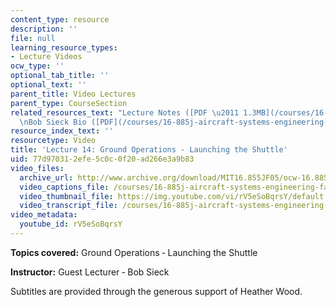 ```yaml
---
content_type: resource
description: ''
file: null
learning_resource_types:
- Lecture Videos
ocw_type: ''
optional_tab_title: ''
optional_text: ''
parent_title: Video Lectures
parent_type: CourseSection
related_resources_text: "Lecture Notes ([PDF \u2011 1.3MB](/courses/16-885j-aircraft-systems-engineering-fall-2005/resources/sieck_launch_ops))\n\
  \nBob Sieck Bio ([PDF](/courses/16-885j-aircraft-systems-engineering-fall-2005/resources/sieck_bio))"
resource_index_text: ''
resourcetype: Video
title: 'Lecture 14: Ground Operations - Launching the Shuttle'
uid: 77d97031-2efe-5c0c-0f20-ad266e3a9b83
video_files:
  archive_url: http://www.archive.org/download/MIT16.855JF05/ocw-16.885-27oct2005-220k.mp4
  video_captions_file: /courses/16-885j-aircraft-systems-engineering-fall-2005/d45e112e8e635f8281e383009a80bf11_rV5eSoBqrsY.vtt
  video_thumbnail_file: https://img.youtube.com/vi/rV5eSoBqrsY/default.jpg
  video_transcript_file: /courses/16-885j-aircraft-systems-engineering-fall-2005/c04db3ca23e3e3b6ae2cfe3036fdb6fd_rV5eSoBqrsY.pdf
video_metadata:
  youtube_id: rV5eSoBqrsY
---
```


**Topics covered:** Ground Operations ‑ Launching the Shuttle

**Instructor:** Guest Lecturer ‑ Bob Sieck

Subtitles are provided through the generous support of Heather Wood.